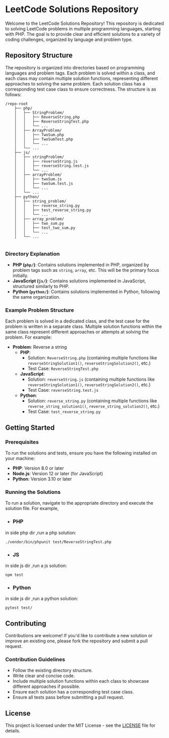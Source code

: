 # LeetCode Solutions Repository

Welcome to the LeetCode Solutions Repository! This repository is dedicated to solving LeetCode problems in multiple programming languages, starting with PHP. The goal is to provide clear and efficient solutions to a variety of coding challenges, organized by language and problem type.

## Repository Structure

The repository is organized into directories based on programming languages and problem tags. Each problem is solved within a class, and each class may contain multiple solution functions, representing different approaches to solving the same problem. Each solution class has a corresponding test case class to ensure correctness. The structure is as follows:

```angular2html
/repo-root
    ├── php/
    │   ├── StringProblem/
    │   │   ├── ReverseString.php
    │   │   ├── ReverseStringTest.php
    │   │   └── ...
    │   ├── ArrayProblem/
    │   │   ├── TwoSum.php
    │   │   ├── TwoSumTest.php
    │   │   └── ...
    │   └── ...
    ├── js/
    │   ├── stringProblem/
    │   │   ├── reverseString.js
    │   │   ├── reverseString.test.js
    │   │   └── ...
    │   ├── arrayProblem/
    │   │   ├── twoSum.js
    │   │   ├── twoSum.test.js
    │   │   └── ...
    │   └── ...
    ├── python/
    │   ├── string_problem/
    │   │   ├── reverse_string.py
    │   │   ├── test_reverse_string.py
    │   │   └── ...
    │   ├── array_problem/
    │   │   ├── two_sum.py
    │   │   ├── test_two_sum.py
    │   │   └── ...
    │   └── ...


```

### Directory Explanation

- **PHP (`php/`)**: Contains solutions implemented in PHP, organized by problem tags such as `string`, `array`, etc. This will be the primary focus initially.
- **JavaScript (`js/`)**: Contains solutions implemented in JavaScript, structured similarly to PHP.
- **Python (`python/`)**: Contains solutions implemented in Python, following the same organization.

### Example Problem Structure

Each problem is solved in a dedicated class, and the test case for the problem is written in a separate class. Multiple solution functions within the same class represent different approaches or attempts at solving the problem. For example:

- **Problem**: Reverse a string
    - **PHP**:
        - Solution: `ReverseString.php` (containing multiple functions like `reverseStringSolution1()`, `reverseStringSolution2()`, etc.)
        - Test Case: `ReverseStringTest.php`
    - **JavaScript**:
        - Solution: `reverseString.js` (containing multiple functions like `reverseStringSolution1()`, `reverseStringSolution2()`, etc.)
        - Test Case: `reverseString.test.js`
    - **Python**:
        - Solution: `reverse_string.py` (containing multiple functions like `reverse_string_solution1()`, `reverse_string_solution2()`, etc.)
        - Test Case: `test_reverse_string.py`

## Getting Started

### Prerequisites

To run the solutions and tests, ensure you have the following installed on your machine:

- **PHP**: Version 8.0 or later
- **Node.js**: Version 12 or later (for JavaScript)
- **Python**: Version 3.10 or later

### Running the Solutions

To run a solution, navigate to the appropriate directory and execute the solution file. For example, 

- ### PHP
in side php dir ,run a php solution:
````
./vendor/bin/phpunit test/ReverseStringTest.php

````
- ### JS
in side js dir ,run a js solution:
````
npm test
````

- ### Python
in side js dir ,run a python solution:
````
pytest test/
````


## Contributing

Contributions are welcome! If you'd like to contribute a new solution or improve an existing one, please fork the repository and submit a pull request.

### Contribution Guidelines

- Follow the existing directory structure.
- Write clear and concise code.
- Include multiple solution functions within each class to showcase different approaches if possible.
- Ensure each solution has a corresponding test case class.
- Ensure all tests pass before submitting a pull request.

## License

This project is licensed under the MIT License - see the [LICENSE](LICENSE) file for details.


